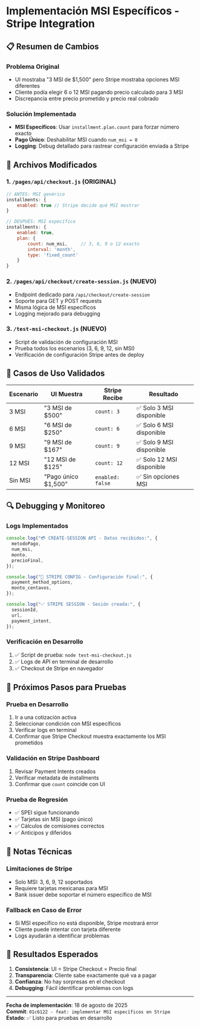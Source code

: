 # Implementación MSI Específicos - Stripe Integration

## 📋 Resumen de Cambios

### Problema Original

- UI mostraba "3 MSI de $1,500" pero Stripe mostraba opciones MSI diferentes
- Cliente podía elegir 6 o 12 MSI pagando precio calculado para 3 MSI
- Discrepancia entre precio prometido y precio real cobrado

### Solución Implementada

- **MSI Específicos**: Usar `installment.plan.count` para forzar número exacto
- **Pago Único**: Deshabilitar MSI cuando `num_msi = 0`
- **Logging**: Debug detallado para rastrear configuración enviada a Stripe

## 🔧 Archivos Modificados

### 1. `/pages/api/checkout.js` (ORIGINAL)

```javascript
// ANTES: MSI genérico
installments: {
    enabled: true // Stripe decide qué MSI mostrar
}

// DESPUÉS: MSI específico
installments: {
    enabled: true,
    plan: {
        count: num_msi,     // 3, 6, 9 o 12 exacto
        interval: 'month',
        type: 'fixed_count'
    }
}
```

### 2. `/pages/api/checkout/create-session.js` (NUEVO)

- Endpoint dedicado para `/api/checkout/create-session`
- Soporte para GET y POST requests
- Misma lógica de MSI específicos
- Logging mejorado para debugging

### 3. `/test-msi-checkout.js` (NUEVO)

- Script de validación de configuración MSI
- Prueba todos los escenarios (3, 6, 9, 12, sin MSI)
- Verificación de configuración Stripe antes de deploy

## 🎯 Casos de Uso Validados

| Escenario | UI Muestra          | Stripe Recibe    | Resultado                 |
| --------- | ------------------- | ---------------- | ------------------------- |
| 3 MSI     | "3 MSI de $500"     | `count: 3`       | ✅ Solo 3 MSI disponible  |
| 6 MSI     | "6 MSI de $250"     | `count: 6`       | ✅ Solo 6 MSI disponible  |
| 9 MSI     | "9 MSI de $167"     | `count: 9`       | ✅ Solo 9 MSI disponible  |
| 12 MSI    | "12 MSI de $125"    | `count: 12`      | ✅ Solo 12 MSI disponible |
| Sin MSI   | "Pago único $1,500" | `enabled: false` | ✅ Sin opciones MSI       |

## 🔍 Debugging y Monitoreo

### Logs Implementados

```javascript
console.log("💳 CREATE-SESSION API - Datos recibidos:", {
  metodoPago,
  num_msi,
  monto,
  precioFinal,
});

console.log("🔧 STRIPE CONFIG - Configuración final:", {
  payment_method_options,
  monto_centavos,
});

console.log("✅ STRIPE SESSION - Sesión creada:", {
  sessionId,
  url,
  payment_intent,
});
```

### Verificación en Desarrollo

1. ✅ Script de prueba: `node test-msi-checkout.js`
2. ✅ Logs de API en terminal de desarrollo
3. ✅ Checkout de Stripe en navegador

## 🚀 Próximos Pasos para Pruebas

### Prueba en Desarrollo

1. Ir a una cotización activa
2. Seleccionar condición con MSI específicos
3. Verificar logs en terminal
4. Confirmar que Stripe Checkout muestra exactamente los MSI prometidos

### Validación en Stripe Dashboard

1. Revisar Payment Intents creados
2. Verificar metadata de installments
3. Confirmar que `count` coincide con UI

### Prueba de Regresión

- ✅ SPEI sigue funcionando
- ✅ Tarjetas sin MSI (pago único)
- ✅ Cálculos de comisiones correctos
- ✅ Anticipos y diferidos

## 📝 Notas Técnicas

### Limitaciones de Stripe

- Solo MSI: 3, 6, 9, 12 soportados
- Requiere tarjetas mexicanas para MSI
- Bank issuer debe soportar el número específico de MSI

### Fallback en Caso de Error

- Si MSI específico no está disponible, Stripe mostrará error
- Cliente puede intentar con tarjeta diferente
- Logs ayudarán a identificar problemas

## 🎯 Resultados Esperados

1. **Consistencia**: UI = Stripe Checkout = Precio final
2. **Transparencia**: Cliente sabe exactamente qué va a pagar
3. **Confianza**: No hay sorpresas en el checkout
4. **Debugging**: Fácil identificar problemas con logs

---

**Fecha de implementación**: 18 de agosto de 2025  
**Commit**: `01c6122 - feat: implementar MSI específicos en Stripe`  
**Estado**: ✅ Listo para pruebas en desarrollo
